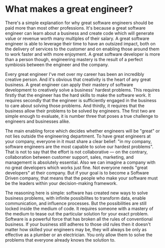 # What makes a great engineer?

There's a simple explanation for why great software engineers should be paid more than most other professions. It's because a great software engineer can learn about a business and create code which will generate value or revenue worth many multiples of their salary. A great software engineer is able to leverage their time to have an outsized impact, both on the delivery of services to the customer and on enabling those around them to work faster and with more enjoyment. A great software developer is more than a person though, engineering mastery is the result of a perfect symbiosis between the engineer and the company.

Every great engineer I've met over my career has been an incredibly creative person. And it's obvious that creativity is the heart of any great business. A great engineer can apply their mastery of software development to creatively solve a business' hardest problems. This requires firstly that the engineer has the hard skills to make the software work. It requires secondly that the engineer is sufficiently engaged in the business to care about solving those problems. And thirdly, it requires that the business allow their problems to be solved by engineers. The first two are simple enough to evaluate, it is number three that poses a true challenge to engineers and businesses alike.

The main enabling force which decides whether engineers will be "great" or not lies outside the engineering department. To have great engineers at your company, everyone in it must share a clear belief: "in my company, software engineers are the most capable to solve our hardest problems". That is not to say that the effort is not collaborative — on the contrary, collaboration between customer support, sales, marketing, and management is absolutely essential. Also we can imagine a company with no great developers which works just fine. Not everyone needs "great developers" at their company. But if your goal is to become a Software Driven company, that means that the people who make your software must be the leaders within your decision-making framework.

The reasoning here is simple: software has created new ways to solve business problems, with infinite possibilites to transform data, enable communication, and influence processes. But the possibilities are still locked inside the medium of code. It requires someone with a mastery of the medium to tease out the particular solution for your exact problem. Software is a powerful force that has broken all the rules of conventional business. If your business still adheres to those old rules then it doesn't matter how skilled your engineers may be, they will always be only as effective as a plumber or an electrician. You only allow them to solve the problems that everyone already knows the solution to.








